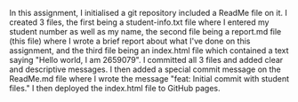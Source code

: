 In this assignment, I initialised a git repository included a ReadMe file on it. 
I created 3 files, the first being a student-info.txt file where I entered my student number as well as my name, the second file being a report.md file (this file) where I wrote a brief report about what I've done on this assignment, and the third file being an index.html file which contained a text saying "Hello world, I am 2659079".
I committed all 3 files and added clear and descriptive messages.
I then added a special commit message on the ReadMe.md file where I wrote the message "feat: Initial commit with student files." 
I then deployed the index.html file to GitHub pages.
